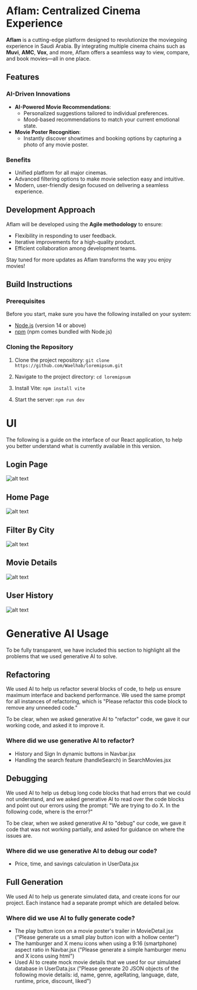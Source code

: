 # Aflam: Centralized Cinema Experience

**Aflam** is a cutting-edge platform designed to revolutionize the moviegoing experience in Saudi Arabia. By integrating multiple cinema chains such as **Muvi**, **AMC**, **Vox**, and more, Aflam offers a seamless way to view, compare, and book movies—all in one place.

## Features

### AI-Driven Innovations
- **AI-Powered Movie Recommendations**: 
  - Personalized suggestions tailored to individual preferences.
  - Mood-based recommendations to match your current emotional state.
- **Movie Poster Recognition**: 
  - Instantly discover showtimes and booking options by capturing a photo of any movie poster.

### Benefits
- Unified platform for all major cinemas.
- Advanced filtering options to make movie selection easy and intuitive.
- Modern, user-friendly design focused on delivering a seamless experience.

## Development Approach

Aflam will be developed using the **Agile methodology** to ensure:
- Flexibility in responding to user feedback.
- Iterative improvements for a high-quality product.
- Efficient collaboration among development teams.

Stay tuned for more updates as Aflam transforms the way you enjoy movies!


## Build Instructions

### Prerequisites
Before you start, make sure you have the following installed on your system:
- [Node.js](https://nodejs.org/) (version 14 or above)
- [npm](https://www.npmjs.com/) (npm comes bundled with Node.js)

### Cloning the Repository
1. Clone the project repository:
   `git clone https://github.com/Waelhab/loremipsum.git`

2. Navigate to the project directory:
    `cd loremipsum`

3. Install Vite:
    `npm install vite`

4. Start the server:
    `npm run dev`

# UI

The following is a guide on the interface of our React application, to help you better understand what is currently available in this version.

## Login Page

![alt text](Login.png)

## Home Page

![alt text](Home.png)

## Filter By City

![alt text](FilterMovies.png)

## Movie Details

![alt text](MovieDetails.png)

## User History

![alt text](History.png)

# Generative AI Usage

To be fully transparent, we have included this section to highlight all the problems that we used generative AI to solve.

## Refactoring

We used AI to help us refactor several blocks of code, to help us ensure maximum interface and backend performance. We used the same prompt for all instances of refactoring, which is "Please refactor this code block to remove any unneeded code."

To be clear, when we asked generative AI to "refactor" code, we gave it our working code, and asked it to improve it.

### Where did we use generative AI to refactor?

- History and Sign In dynamic buttons in Navbar.jsx
- Handling the search feature (handleSearch) in SearchMovies.jsx

## Debugging

We used AI to help us debug long code blocks that had errors that we could not understand, and we asked generative AI to read over the code blocks and point out our errors using the prompt: "We are trying to do X. In the following code, where is the error?"

To be clear, when we asked generative AI to "debug" our code, we gave it code that was not working partially, and asked for guidance on where the issues are.

### Where did we use generative AI to debug our code?

- Price, time, and savings calculation in UserData.jsx

## Full Generation

We used AI to help us generate simulated data, and create icons for our project. Each instance had a separate prompt which are detailed below.

### Where did we use AI to fully generate code?

- The play button icon on a movie poster's trailer in MovieDetail.jsx ("Please generate us a small play button icon with a hollow center")
- The hamburger and X menu icons when using a 9:16 (smartphone) aspect ratio in Navbar.jsx ("Please generate a simple hamburger menu and X icons using html")
- Used AI to create mock movie details that we used for our simulated database in UserData.jsx ("Please generate 20 JSON objects of the following movie details: id, name, genre, ageRating, language, date, runtime, price, discount, liked")
